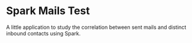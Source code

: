 # Spark Mails Test

A little application to study the correlation between sent mails and distinct inbound contacts using Spark.
